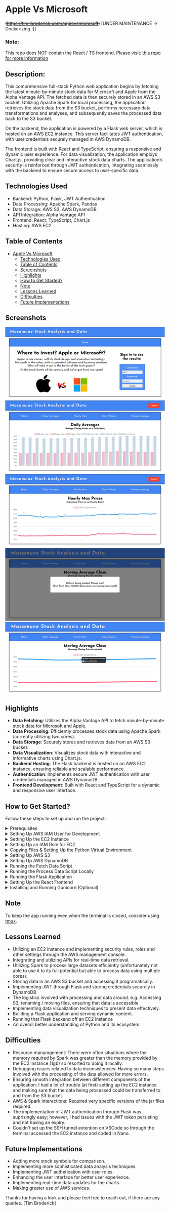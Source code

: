 # Apple Vs Microsoft
~~(https://tim-broderick.com/applevsmicrosoft)~~ [UNDER MAINTENANCE => Dockerizing ;)]

### Note: ### 
This repo does NOT contain the React / TS frontend.
Please visit: [this repo for more information](https://github.com/TimBroderick44/Simple-Stock-Analysis-React-Frontend)

## Description:

This comprehensive full-stack Python web application begins by fetching the latest minute-by-minute stock data for Microsoft and Apple from the Alpha Vantage API. The fetched data is then securely stored in an AWS S3 bucket. Utilizing Apache Spark for local processing, the application retrieves the stock data from the S3 bucket, performs necessary data transformations and analyses, and subsequently saves the processed data back to the S3 bucket.

On the backend, the application is powered by a Flask web server, which is hosted on an AWS EC2 instance. This server facilitates JWT authentication, with user credentials securely managed in AWS DynamoDB.

The frontend is built with React and TypeScript, ensuring a responsive and dynamic user experience. For data visualization, the application employs Chart.js, providing clear and interactive stock data charts. The application’s security is reinforced through JWT authentication, integrating seamlessly with the backend to ensure secure access to user-specific data.

## Technologies Used

- Backend: Python, Flask, JWT Authentication
- Data Processing: Apache Spark, Pandas
- Data Storage: AWS S3, AWS DynamoDB
- API Integration: Alpha Vantage API
- Frontend: React, TypeScript, Chart.js
- Hosting: AWS EC2

## Table of Contents
- [Apple Vs Microsoft](#apple-vs-microsoft)
  - [Technologies Used](#technologies-used)
  - [Table of Contents](#table-of-contents)
  - [Screenshots](#screenshots)
  - [Highlights](#highlights)
  - [How to Get Started?](#how-to-get-started)
  - [Note](#note)
  - [Lessons Learned](#lessons-learned)
  - [Difficulties](#difficulties)
  - [Future Implementations](#future-implementations)

## Screenshots

![Home Page](./assets/react.png)
![Daily Averages](./assets/daily_react.png)
![Hourly Averages](./assets/hourly.png)
![Loading](./assets/loading.png)
![Moving Average](./assets/moving.png)

## Highlights

- **Data Fetching**: Utilizes the Alpha Vantage API to fetch minute-by-minute stock data for Microsoft and Apple.
- **Data Processing**: Efficiently processes stock data using Apache Spark (currently utilizing two cores).
- **Data Storage**: Securely stores and retrieves data from an AWS S3 bucket.
- **Data Visualization**: Visualizes stock data with interactive and informative charts using Chart.js.
- **Backend Hosting**: The Flask backend is hosted on an AWS EC2 instance, ensuring reliable and scalable performance.
- **Authentication**: Implements secure JWT authentication with user credentials managed in AWS DynamoDB.
- **Frontend Development**: Built with React and TypeScript for a dynamic and responsive user interface.

## How to Get Started?

Follow these steps to set up and run the project:

<details>
  <summary>Prerequisites</summary>

  Before you begin, ensure you have the following:

  1. **AWS Account**: Create an AWS account at [AWS](https://aws.amazon.com/console/).
  2. **Alpha Vantage API Key**: Sign up and get your API key from [Alpha Vantage](https://www.alphavantage.co/support/#api-key).
</details>

<details>
  <summary>Setting Up AWS IAM User for Development</summary>

  1. **Create an IAM User**:
     - Go to the [IAM Dashboard](https://console.aws.amazon.com/iam/).
     - Click on "Users" and then "Add user".
     - Name your user (e.g., "spark_user").
     - Select "Programmatic access" for the access type.
     - Click "Next: Permissions".

  2. **Attach Policies**:
     - Click "Attach existing policies directly".
     - Select "AmazonS3FullAccess" and "AmazonDynamoDBFullAccess".
     - Click "Next: Tags", then "Next: Review", and finally "Create user".

  3. **Save Access Keys**:
     - Save the Access Key ID and Secret Access Key. You'll need them for configuring AWS CLI and your `.env` file.

  4. **Set Up AWS Credentials**:
     - On **both** your local machine and EC2 instance, configure AWS CLI with your new user's credentials:
       ```bash
       aws configure
       ```
     - Provide your AWS Access Key, Secret Key, and the region (e.g., `ap-southeast-2`).
</details>

<details>
  <summary>Setting Up the EC2 Instance</summary>

  1. **Launch an EC2 Instance**:
     - Go to the [EC2 Dashboard](https://console.aws.amazon.com/ec2/).
     - Click on "Launch Instance".
     - Name your instance (e.g., "simple-stock-analysis").
     - For the OS Image, choose "Amazon Linux 2023".
     - Leave architecture as "64-bit (x86)" and instance type as "t2.micro".
     - Create a new key pair, name it (e.g., "simple-stock-analysis"), select "RSA" and ".pem" for the file type, and download it.
     - Under Network Settings, allow SSH traffic from "My IP". (If you change networks, you will have to update this)
     - Leave storage as the default 8 GiB.
     - Click "Launch Instance".
     - Take note of the Public IPv4 DNS (e.g., ec2-X-XXX-XXX-XX.ap-southeast-2.compute.amazonaws.com).

  2. **Connect to Your EC2 Instance**:
     - Open Git Bash and connect to your EC2 instance using the command:
       ```bash
       ssh -i /path/to/your/simple-stock-analysis.pem ec2-user@ec2-X-XXX-XXX-XX.ap-southeast-2.compute.amazonaws.com
       ```
</details>

<details>
  <summary>Setting Up an IAM Role for EC2</summary>

  1. **Create an IAM Role**:
     - Go to the [IAM Dashboard](https://console.aws.amazon.com/iam/).
     - Click on "Roles" and then "Create role".
     - Select "AWS service" and then "EC2".
     - Click "Next: Permissions".

  2. **Attach Policies**:
     - Select "AmazonS3FullAccess" and "AmazonDynamoDBFullAccess".
     - Click "Next: Tags", then "Next: Review".
     - Name your role (e.g., "EC2_S3_DynamoDB_Access").
     - Click "Create role".

  3. **Assign Role to EC2 Instance**:
     - Go to the [EC2 Dashboard](https://console.aws.amazon.com/ec2/).
     - Select your instance, click on "Actions" -> "Security" -> "Modify IAM Role".
     - Select the newly created role (e.g., "EC2_S3_DynamoDB_Access") and click "Update IAM role".
</details>

<details>
  <summary>Copying Files & Setting Up the Python Virtual Environment</summary>

  1. **Transfer Files**:
     - Use a tool like [WinSCP](https://winscp.net/eng/docs/guide_amazon_ec2) or the console to transfer `app.py`, `fetch_stock_data.py`, `process_data.py`, `setup_db.py`, `templates` folder, and `build` folder to your EC2 instance.

  2. **Set Up Python Virtual Environment**:
     - On your EC2 instance, run the following commands:
       ```bash
       sudo yum update -y
       sudo yum install python3 -y
       python3 -m venv venv
       source venv/bin/activate
       pip install flask boto3 pandas requests python-dotenv passlib flask-cors flask-jwt-extended
       ```
  3. **Create a .env file for keys**:
     - In the root directory, create a `.env` file:
       ```plaintext
       ALPHA_VANTAGE_API_KEY=XXXXXXX
       AWS_ACCESS_KEY_ID=XXXXXXXXXX
       AWS_SECRET_ACCESS_KEY=XXXXXXXXXX
       ```
      - Update with the values from when you previously created your user ('Setting Up AWS IAM User for Development')
</details>

<details>
  <summary>Setting Up AWS S3</summary>

  1. **Create an S3 Bucket**:
     - Go to the [S3 Dashboard](https://console.aws.amazon.com/s3/).
     - Click on "Create bucket".
     - Name your bucket "simple-stock-analysis" (if you use another name, you will need to update the code).
     - Choose a region close to you.
     - Leave other settings as default and create the bucket.
</details>

<details>
  <summary>Setting Up AWS DynamoDB</summary>

  1. **Create a DynamoDB Table**:
     - Go to the [DynamoDB Dashboard](https://console.aws.amazon.com/dynamodb/).
     - Click on "Create table".
     - Name your table "users".
     - Set the Primary key to "username" (Type: String).
     - Leave other settings as default and create the table.

  2. **Run the `setup_db.py` Script**:
     - Ensure the `setup_db.py` file is transferred to your EC2 instance.
     - The script will create the table if it doesn't exist and insert user data.
     - On your EC2 instance, run the following commands:
       ```bash
       python setup_db.py
       ```

</details>

<details>
  <summary>Running the Fetch Data Script</summary>

  1. **Configure AWS Credentials**:
     - On your EC2 instance, configure AWS CLI with your credentials:
       ```bash
       aws configure
       ```
     - Provide your AWS Access Key, Secret Key, and the region where your S3 bucket is located (e.g., `ap-southeast-2`).

  2. **Run the Fetch Data Script**:
     - Run the following command to fetch data from the Alpha Vantage API and upload it to your S3 bucket:
       ```bash
       python fetch_stock_data.py
       ```
</details>

<details>
  <summary>Running the Process Data Script Locally</summary>

  1. **Set Up Local Environment**:
     - On your local machine, set up a Python virtual environment and install the necessary dependencies:
       ```bash
       python -m venv venv
       source venv/bin/activate
       pip install pyspark boto3 pandas python-dotenv
       ```

  2. **Configure AWS Credentials Locally**:
     - Configure AWS CLI with your credentials:
       ```bash
       aws configure
       ```

  3. **Power up! (Optional)**:
     - Within `process_data.py`, look for:
        ```python
        executor_memory = "4g" 
        driver_memory = "4g" 
        executor_cores = "3"
        cores_max = "3"
        ```  
      - If your available system resources exceed the above (or are below the above), feel free to update the above values. (Higher values will positively influence the performance)

  4. **Run the Process Data Script**:
     - Run the following command to process the data locally and upload the results back to the S3 bucket:
       ```bash
       python process_data.py
       ```
</details>

<details>
  <summary>Running the Flask Application</summary>

  1. **Run the Flask App on EC2**:
     - On your EC2 instance, start the Flask application:
       ```bash
       source venv/bin/activate
       python app.py
       ```

  2. **Test Access to the Application**:
     - Open your browser and navigate to `http://<your-ec2-public-dns>:5000/api/daily_avg`. If you see JSON data, you have access and can proceed. 
</details>

<details>
  <summary>Setting Up the React Frontend</summary>
  
  1. **Ensure Access to the React / TS Repo**:
     - [Make sure to have visited this repo](https://github.com/TimBroderick44/Simple-Stock-Analysis-React-Frontend)

  2. **Transfer React Build Files**:
     - Ensure your React app is built using `npm run build`.
     - Transfer the contents of the `build` folder to the EC2 instance.

  3. **Serve the React App with Flask**:
     - Ensure `app.py` is set up to serve the React app as shown in the previous steps.
     - Access the application using the public DNS of your EC2 instance.
</details>

<details>
  <summary>Installing and Running Gunicorn (Optional)</summary>

  1. **Install Gunicorn**:
     - On your EC2 instance, install Gunicorn:
       ```bash
       pip install gunicorn
       ```

  2. **Run the Flask App with Gunicorn**:
     - Run the following command to start the Flask application with Gunicorn:
       ```bash
       gunicorn --bind 0.0.0.0:5000 app:app
       ```
</details>

## Note

To keep the app running even when the terminal is closed, consider using [tmux](https://github.com/tmux/tmux/wiki).

## Lessons Learned

- Utilizing an EC2 instance and implementing security rules, roles and other settings through the AWS management console. 
- Integrating and utilizing APIs for real-time data retrieval.
- Utilizing Spark to process large datasets efficiently (unfortunately not able to use it to its full potential but able to process data using multiple cores).
- Storing data in an AWS S3 bucket and accessing it programatically.
- Implementing JWT through Flask and storing credentials securely in DynamoDB
- The logistics involved with processing and data around. e.g. Accessing S3, renaming / moving files, ensuring that data is accessible
- Implementing data visualization techniques to present data effectively.
- Building a Flask application and serving dynamic content.
- Running that Flask backend off an EC2 instance 
- An overall better understanding of Python and its ecosystem.

## Difficulties

- Resource manamgement: There were often situations where the memory required by Spark was greater than the memory provided by the EC2 instance (1gb) so resorted to doing it locally.
- Debugging issues related to data inconsistencies: Having so many steps involved with the processing of the data allowed for more errors.
- Ensuring smooth integration between different components of the application: I had a lot of trouble (at first) setting up the EC2 instance and making sure that the data being processed could be transferred to and from the S3 bucket. 
- AWS & Spark interactions: Required very specific versions of the jar files required. 
- The implementation of JWT authentication through Flask was suprisingly easy; however, I had issues with the JWT token persisting and not having an expiry. 
- Couldn't set up the SSH tunnel extention on VSCode so through the terminal accessed the EC2 instance and coded in Nano.

## Future Implementations

- Adding more stock symbols for comparison.
- Implementing more sophisticated data analysis techniques.
- Implementing JWT authetication with user roles. 
- Enhancing the user interface for better user experience.
- Implementing real-time data updates for the charts.
- Making greater use of AWS services. 

Thanks for having a look and please feel free to reach out, if there are any queries. 
[Tim Broderick]
